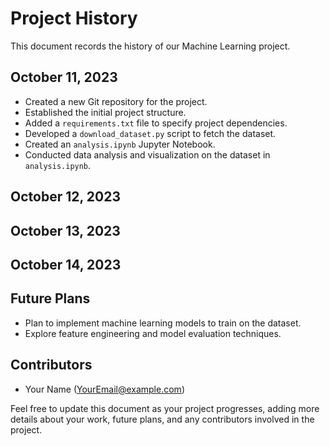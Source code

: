 # Project History

This document records the history of our Machine Learning project.

## October 11, 2023

- Created a new Git repository for the project.
- Established the initial project structure.
- Added a `requirements.txt` file to specify project dependencies.
- Developed a `download_dataset.py` script to fetch the dataset.
- Created an `analysis.ipynb` Jupyter Notebook.
- Conducted data analysis and visualization on the dataset in `analysis.ipynb`.


## October 12, 2023


## October 13, 2023


## October 14, 2023



## Future Plans

- Plan to implement machine learning models to train on the dataset.
- Explore feature engineering and model evaluation techniques.

## Contributors

- Your Name (YourEmail@example.com)

Feel free to update this document as your project progresses, adding more details about your work, future plans, and any contributors involved in the project.
